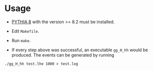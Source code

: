 Usage
=====

* [PYTHIA 8](http://home.thep.lu.se/~torbjorn/Pythia.html) with the version >= 8.2 must be installed.

* Edit `Makefile`.

* Run `make`.

* If every step above was successful, an executable `gg_H_hh` would be produced. The events can be generated by running

```
./gg_H_hh test.lhe 1000 > test.log
```
